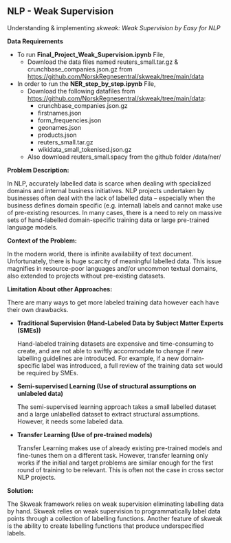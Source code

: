 ## NLP - Weak Supervision

Understanding & implementing *skweak: Weak Supervision by Easy for NLP*

**Data Requirements**
* To run **Final_Project_Weak_Supervision.ipynb** File, 
     * Download the data files named reuters_small.tar.gz & crunchbase_companies.json.gz from https://github.com/NorskRegnesentral/skweak/tree/main/data
* In order to run the **NER_step_by_step.ipynb** File,
     * Download the following datafiles from https://github.com/NorskRegnesentral/skweak/tree/main/data: 
          * crunchbase_companies.json.gz
          * firstnames.json
          * form_frequencies.json
          * geonames.json
          * products.json
          * reuters_small.tar.gz
          * wikidata_small_tokenised.json.gz
     * Also download reuters_small.spacy from the github folder /data/ner/

**Problem Description:**

In NLP, accurately labelled data is scarce when dealing with specialized domains and internal business initiatives. NLP projects undertaken by businesses often deal with the lack of labelled data – especially when the business defines domain specific (e.g. internal) labels and cannot make use of pre-existing resources. In many cases, there is a need to rely on massive sets of hand-labelled domain-specific training data or large pre-trained language models.

**Context of the Problem:**

In the modern world, there is infinite availability of text document. Unfortunately, there is huge scarcity of meaningful labelled data. This issue magnifies in resource-poor languages and/or uncommon textual domains, also extended to projects without pre-existing datasets.

**Limitation About other Approaches:**

There are many ways to get more labeled training data however each have their own drawbacks.

* **Traditional Supervision (Hand-Labeled Data by Subject Matter Experts (SMEs))**

     Hand-labeled training datasets are expensive and time-consuming to create, and are not able to swiftly accommodate to change if new labelling guidelines are introduced. For example, if a new domain-specific label was introduced, a full review of the training data set would be required by SMEs.

* **Semi-supervised Learning (Use of structural assumptions on unlabeled data)**

     The semi-supervised learning approach takes a small labelled dataset and a large unlabelled dataset to extract structural assumptions. However, it needs some labeled data.

* **Transfer Learning (Use of pre-trained models)**

     Transfer Learning makes use of already existing pre-trained models and fine-tunes them on a different task. However, transfer learning only works if the initial and target problems are similar enough for the first round of training to be relevant. This is often not the case in cross sector NLP projects.

**Solution:**

The Skweak framework relies on weak supervision eliminating labelling data by hand. Skweak relies on weak supervision to programmatically label data points through a collection of labelling functions. Another feature of skweak is the ability to create labelling functions that produce underspecified labels.
